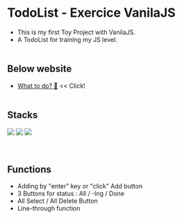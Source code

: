 # TodoList - Exercice VanilaJS

- This is my first Toy Project with VanilaJS.
- A TodoList for training my JS level.
  <br>
  <br>

## Below website

- [What to do? 🤔](https://deokminlee92.github.io/TodoList_VanliaJS/) << Click!
  <br>
  <br>

## Stacks

<img src="https://img.shields.io/badge/html5-E34F26?style=for-the-badge&logo=html5&logoColor=white"> <img src="https://img.shields.io/badge/css-1572B6?style=for-the-badge&logo=css3&logoColor=white"> <img src="https://img.shields.io/badge/javascript-F7DF1E?style=for-the-badge&logo=javascript&logoColor=black">
<br>
<br>
<br>

## Functions

- Adding by "enter" key or "click" Add button
- 3 Buttons for status : All / -Ing / Done
- All Select / All Delete Button
- Line-through function
  <br>
  <br>
